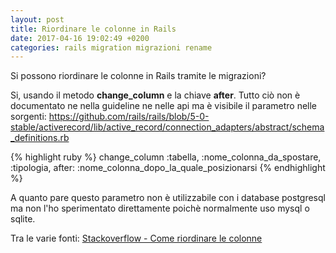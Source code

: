```yaml
---
layout: post
title: Riordinare le colonne in Rails
date: 2017-04-16 19:02:49 +0200
categories: rails migration migrazioni rename
---
```


Si possono riordinare le colonne in Rails tramite le migrazioni?

Si, usando il metodo __change_column__ e la chiave __after__.
Tutto ciò non è documentato ne nella guideline ne nelle api ma è visibile il parametro nelle sorgenti:
https://github.com/rails/rails/blob/5-0-stable/activerecord/lib/active_record/connection_adapters/abstract/schema_definitions.rb

{% highlight ruby %}
change_column :tabella, :nome_colonna_da_spostare, :tipologia, after: :nome_colonna_dopo_la_quale_posizionarsi
{% endhighlight %}

A quanto pare questo parametro non è utilizzabile con i database postgresql ma non l'ho sperimentato direttamente poichè normalmente uso mysql o sqlite.

Tra le varie fonti:
[Stackoverflow - Come riordinare le colonne](http://stackoverflow.com/questions/18899011/rails-4-migration-how-to-reorder-columns)